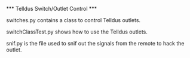 *** Telldus Switch/Outlet Control ***


switches.py contains a class to control Telldus outlets.

switchClassTest.py shows how to use the Telldus outlets.

snif.py is the file used to snif out the signals from the remote to hack the outlet. 
